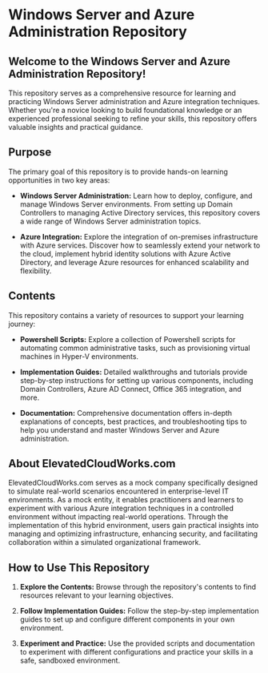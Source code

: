 # Windows Server and Azure Administration Repository

## Welcome to the Windows Server and Azure Administration Repository!

This repository serves as a comprehensive resource for learning and practicing Windows Server administration and Azure integration techniques. Whether you're a novice looking to build foundational knowledge or an experienced professional seeking to refine your skills, this repository offers valuable insights and practical guidance.

## Purpose

The primary goal of this repository is to provide hands-on learning opportunities in two key areas:

- **Windows Server Administration:** Learn how to deploy, configure, and manage Windows Server environments. From setting up Domain Controllers to managing Active Directory services, this repository covers a wide range of Windows Server administration topics.

- **Azure Integration:** Explore the integration of on-premises infrastructure with Azure services. Discover how to seamlessly extend your network to the cloud, implement hybrid identity solutions with Azure Active Directory, and leverage Azure resources for enhanced scalability and flexibility.

## Contents

This repository contains a variety of resources to support your learning journey:

- **Powershell Scripts:** Explore a collection of Powershell scripts for automating common administrative tasks, such as provisioning virtual machines in Hyper-V environments.

- **Implementation Guides:** Detailed walkthroughs and tutorials provide step-by-step instructions for setting up various components, including Domain Controllers, Azure AD Connect, Office 365 integration, and more.

- **Documentation:** Comprehensive documentation offers in-depth explanations of concepts, best practices, and troubleshooting tips to help you understand and master Windows Server and Azure administration.

## About ElevatedCloudWorks.com

ElevatedCloudWorks.com serves as a mock company specifically designed to simulate real-world scenarios encountered in enterprise-level IT environments. As a mock entity, it enables practitioners and learners to experiment with various Azure integration techniques in a controlled environment without impacting real-world operations. Through the implementation of this hybrid environment, users gain practical insights into managing and optimizing infrastructure, enhancing security, and facilitating collaboration within a simulated organizational framework.

## How to Use This Repository

1. **Explore the Contents:** Browse through the repository's contents to find resources relevant to your learning objectives.

2. **Follow Implementation Guides:** Follow the step-by-step implementation guides to set up and configure different components in your own environment.

3. **Experiment and Practice:** Use the provided scripts and documentation to experiment with different configurations and practice your skills in a safe, sandboxed environment.
